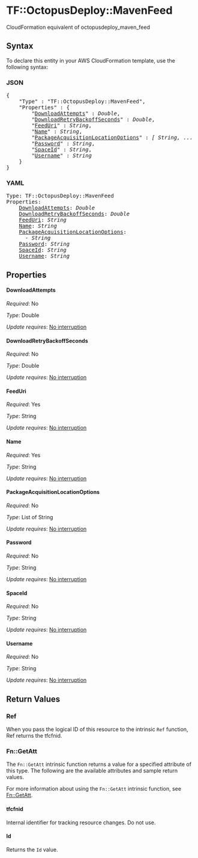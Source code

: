 # TF::OctopusDeploy::MavenFeed

CloudFormation equivalent of octopusdeploy_maven_feed

## Syntax

To declare this entity in your AWS CloudFormation template, use the following syntax:

### JSON

<pre>
{
    "Type" : "TF::OctopusDeploy::MavenFeed",
    "Properties" : {
        "<a href="#downloadattempts" title="DownloadAttempts">DownloadAttempts</a>" : <i>Double</i>,
        "<a href="#downloadretrybackoffseconds" title="DownloadRetryBackoffSeconds">DownloadRetryBackoffSeconds</a>" : <i>Double</i>,
        "<a href="#feeduri" title="FeedUri">FeedUri</a>" : <i>String</i>,
        "<a href="#name" title="Name">Name</a>" : <i>String</i>,
        "<a href="#packageacquisitionlocationoptions" title="PackageAcquisitionLocationOptions">PackageAcquisitionLocationOptions</a>" : <i>[ String, ... ]</i>,
        "<a href="#password" title="Password">Password</a>" : <i>String</i>,
        "<a href="#spaceid" title="SpaceId">SpaceId</a>" : <i>String</i>,
        "<a href="#username" title="Username">Username</a>" : <i>String</i>
    }
}
</pre>

### YAML

<pre>
Type: TF::OctopusDeploy::MavenFeed
Properties:
    <a href="#downloadattempts" title="DownloadAttempts">DownloadAttempts</a>: <i>Double</i>
    <a href="#downloadretrybackoffseconds" title="DownloadRetryBackoffSeconds">DownloadRetryBackoffSeconds</a>: <i>Double</i>
    <a href="#feeduri" title="FeedUri">FeedUri</a>: <i>String</i>
    <a href="#name" title="Name">Name</a>: <i>String</i>
    <a href="#packageacquisitionlocationoptions" title="PackageAcquisitionLocationOptions">PackageAcquisitionLocationOptions</a>: <i>
      - String</i>
    <a href="#password" title="Password">Password</a>: <i>String</i>
    <a href="#spaceid" title="SpaceId">SpaceId</a>: <i>String</i>
    <a href="#username" title="Username">Username</a>: <i>String</i>
</pre>

## Properties

#### DownloadAttempts

_Required_: No

_Type_: Double

_Update requires_: [No interruption](https://docs.aws.amazon.com/AWSCloudFormation/latest/UserGuide/using-cfn-updating-stacks-update-behaviors.html#update-no-interrupt)

#### DownloadRetryBackoffSeconds

_Required_: No

_Type_: Double

_Update requires_: [No interruption](https://docs.aws.amazon.com/AWSCloudFormation/latest/UserGuide/using-cfn-updating-stacks-update-behaviors.html#update-no-interrupt)

#### FeedUri

_Required_: Yes

_Type_: String

_Update requires_: [No interruption](https://docs.aws.amazon.com/AWSCloudFormation/latest/UserGuide/using-cfn-updating-stacks-update-behaviors.html#update-no-interrupt)

#### Name

_Required_: Yes

_Type_: String

_Update requires_: [No interruption](https://docs.aws.amazon.com/AWSCloudFormation/latest/UserGuide/using-cfn-updating-stacks-update-behaviors.html#update-no-interrupt)

#### PackageAcquisitionLocationOptions

_Required_: No

_Type_: List of String

_Update requires_: [No interruption](https://docs.aws.amazon.com/AWSCloudFormation/latest/UserGuide/using-cfn-updating-stacks-update-behaviors.html#update-no-interrupt)

#### Password

_Required_: No

_Type_: String

_Update requires_: [No interruption](https://docs.aws.amazon.com/AWSCloudFormation/latest/UserGuide/using-cfn-updating-stacks-update-behaviors.html#update-no-interrupt)

#### SpaceId

_Required_: No

_Type_: String

_Update requires_: [No interruption](https://docs.aws.amazon.com/AWSCloudFormation/latest/UserGuide/using-cfn-updating-stacks-update-behaviors.html#update-no-interrupt)

#### Username

_Required_: No

_Type_: String

_Update requires_: [No interruption](https://docs.aws.amazon.com/AWSCloudFormation/latest/UserGuide/using-cfn-updating-stacks-update-behaviors.html#update-no-interrupt)

## Return Values

### Ref

When you pass the logical ID of this resource to the intrinsic `Ref` function, Ref returns the tfcfnid.

### Fn::GetAtt

The `Fn::GetAtt` intrinsic function returns a value for a specified attribute of this type. The following are the available attributes and sample return values.

For more information about using the `Fn::GetAtt` intrinsic function, see [Fn::GetAtt](https://docs.aws.amazon.com/AWSCloudFormation/latest/UserGuide/intrinsic-function-reference-getatt.html).

#### tfcfnid

Internal identifier for tracking resource changes. Do not use.

#### Id

Returns the <code>Id</code> value.

